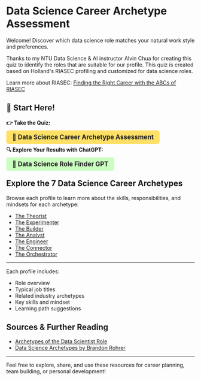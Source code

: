 # Data Science Career Archetype Assessment

Welcome! Discover which data science role matches your natural work style and preferences.

Thanks to my NTU Data Science & AI instructor Alvin Chua for creating this quiz to identify the roles that are suitable for our profile. This quiz is created based on Holland's RIASEC profiling and customized for data science roles.

Learn more about RIASEC: [Finding the Right Career with the ABCs of RIASEC](https://www.myskillsfuture.gov.sg/content/portal/en/career-resources/career-resources/education-career-personal-development/finding-the-right-career-with-the-abcs-of-riasec.html)

## 🚀 **Start Here!**

**👉 Take the Quiz:**

<a href="https://dsai-quiz.vercel.app/" style="font-size:1.2em; font-weight:bold; background:#ffe066; color:#222; padding:8px 16px; border-radius:6px; text-decoration:none;">📝 Data Science Career Archetype Assessment</a>

**🔍 Explore Your Results with ChatGPT:**

<a href="https://chatgpt.com/g/g-6896cade59648191b6228671d36b6db0-data-science-role-finder-gpt" style="font-size:1.2em; font-weight:bold; background:#caffbf; color:#222; padding:8px 16px; border-radius:6px; text-decoration:none;">🤖 Data Science Role Finder GPT</a>

## Explore the 7 Data Science Career Archetypes

Browse each profile to learn more about the skills, responsibilities, and mindsets for each archetype:

- [The Theorist](profiles/theorist.md)
- [The Experimenter](profiles/experimenter.md)
- [The Builder](profiles/builder.md)
- [The Analyst](profiles/analyst.md)
- [The Engineer](profiles/engineer.md)
- [The Connector](profiles/connector.md)
- [The Orchestrator](profiles/orchestrator.md)

---

Each profile includes:

- Role overview
- Typical job titles
- Related industry archetypes
- Key skills and mindset
- Learning path suggestions

## Sources & Further Reading

- [Archetypes of the Data Scientist Role](https://medium.com/data-science/archetypes-of-the-data-scientist-role-1b078966fb2)
- [Data Science Archetypes by Brandon Rohrer](https://www.brandonrohrer.com/data_science_archetypes)

---

Feel free to explore, share, and use these resources for career planning, team building, or personal development!
